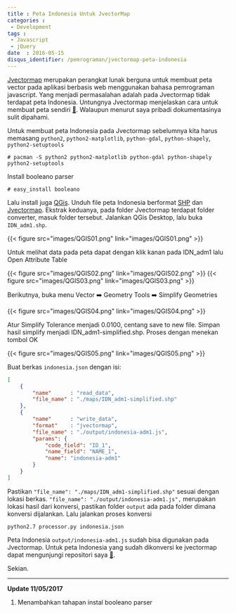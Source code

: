 ```yaml
---
title : Peta Indonesia Untuk JvectorMap
categories :
 - Development
tags :
 - Javascript
 - jQuery
date  : 2016-05-15
disqus_identifier: /pemrograman/jvectormap-peta-indonesia
---
```


[Jvectormap][07] merupakan perangkat lunak berguna untuk membuat peta vector
pada aplikasi berbasis web menggunakan bahasa pemrograman javascript.
Yang menjadi permasalahan adalah pada Jvectormap tidak terdapat peta Indonesia.
Untungnya Jvectormap menjelaskan cara untuk membuat peta sendiri [🔗][09].
Walaupun menurut saya pribadi dokumentasinya sulit dipahami.

<!--more-->

Untuk membuat peta Indonesia pada Jvectormap sebelumnya kita harus memasang `python2`,
`python2-matplotlib`, `python-gdal`, `python-shapely`, `python2-setuptools`

```
# pacman -S python2 python2-matplotlib python-gdal python-shapely python2-setuptools
```

Install booleano parser

```
# easy_install booleano
```

Lalu install juga [QGis][10]. Unduh file peta Indonesia berformat [SHP][08]
dan [Jvectormap][11]. Ekstrak keduanya, pada folder Jvectormap terdapat folder
converter, masuk folder tersebut. Jalankan QGis Desktop, lalu buka `IDN_adm1.shp`.

{{< figure src="images/QGIS01.png" link="images/QGIS01.png" >}}

Untuk melihat data pada peta dapat dengan klik kanan pada IDN_adm1 lalu
Open Attribute Table

{{< figure src="images/QGIS02.png" link="images/QGIS02.png" >}}
{{< figure src="images/QGIS03.png" link="images/QGIS03.png" >}}

Berikutnya, buka menu Vector ➡️ Geometry Tools ➡️ Simplify Geometries

{{< figure src="images/QGIS04.png" link="images/QGIS04.png" >}}

Atur Simplify Tolerance menjadi 0.0100, centang save to new file. Simpan hasil
simplify menjadi IDN_adm1-simplified.shp. Proses dengan menekan tombol OK

{{< figure src="images/QGIS05.png" link="images/QGIS05.png" >}}

Buat berkas `indonesia.json` dengan isi:

```json
[
    {
        "name"      : "read_data",
        "file_name" : "./maps/IDN_adm1-simplified.shp"
    },
    {
        "name"      : "write_data",
        "format"    : "jvectormap",
        "file_name" : "./output/indonesia-adm1.js",
        "params": {
            "code_field": "ID_1",
            "name_field": "NAME_1",
            "name": "indonesia-adm1"
        }
    }
]
```

Pastikan `"file_name": "./maps/IDN_adm1-simplified.shp"` sesuai dengan lokasi
berkas. `"file_name": "./output/indonesia-adm1.js",` merupakan lokasi
hasil dari konversi, pastikan folder `output` ada pada folder dimana konversi
dijalankan. Lalu jalankan proses konversi

```
python2.7 processor.py indonesia.json
```


Peta Indonesia `output/indonesia-adm1.js` sudah bisa digunakan pada Jvectormap.
Untuk peta Indonesia yang sudah dikonversi ke jvectormap dapat mengunjungi
repositori saya [🔗][12].

Sekian.

---

__Update 11/05/2017__

1. Menambahkan tahapan instal booleano parser

[07]: http://jvectormap.com/
[08]: http://biogeo.ucdavis.edu/data/gadm2.8/shp/IDN_adm_shp.zip
[09]: http://jvectormap.com/documentation/gis-converter
[10]: http://qgis.org/en/site
[11]: https://github.com/bjornd/jvectormap
[12]: https://github.com/nsetyo/jvectormap-indonesia

